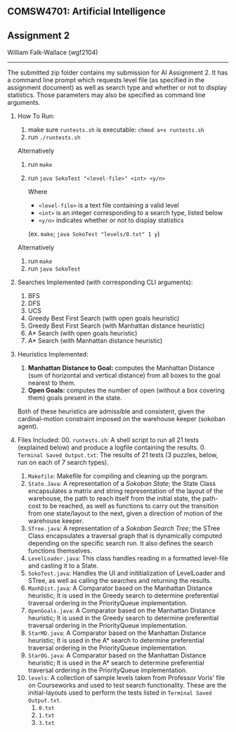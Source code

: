 COMSW4701: Artificial Intelligence
----------------------------------
Assignment 2
------------
William Falk-Wallace (wgf2104)

---

The submitted zip folder contains my submission for AI Assignment 2. It has a command line prompt which requests level file (as specified in the assignment document) as well as search type and whether or not to display statistics. Those parameters may also be specified as command line arguments.

1. How To Run:
	1. make sure `runtests.sh` is executable: `chmod a+x runtests.sh`
	2. run `./runtests.sh`
	
	Alternatively
	
	1. run `make`
	2. run `java SokoTest "<level-file>" <int> <y/n>` 
	
		Where
		- `<level-file>` is a text file containing a valid level
		- `<int>` is an integer corresponding to a search type, listed below
		- `<y/n>` indicates whether or not to display statistics
		
		(ex. `make`; `java SokoTest "levels/0.txt" 1 y`)
		
	Alternatively
	1. run `make`
	2. run `java SokoTest` 
2. Searches Implemented (with corresponding CLI arguments): 
	1. BFS
	2. DFS
	3. UCS
	4. Greedy Best First Search (with open goals heuristic)
	5. Greedy Best First Search (with Manhattan distance heuristic)
	6. A* Search (with open goals heuristic)
	7. A* Search (with Manhattan distance heuristic)
3. Heuristics Implemented:
	1. **Manhattan Distance to Goal:** computes the Manhattan Distance (sum of horizontal and vertical distance) from all boxes to the goal nearest to them.
	2. **Open Goals:** computes the number of open (without a box covering them) goals present in the state.
	
	Both of these heuristics are admissible and consistent, given the cardinal-motion constraint imposed on the warehouse keeper (sokoban agent). 
4. Files Included:
	00. `runtests.sh`: A shell script to run all 21 tests (explained below) and produce a logfile containing the results.
	0. `Terminal Saved Output.txt`: The results of 21 tests (3 puzzles, below, run on each of 7 search types).
	1. `Makefile`: Makefile for compiling and cleaning up the porgram.
	2. `State.Java`: A representation of a _Sokoban State_; the State Class encapsulates a matrix and string representation of the layout of the warehouse, the path to reach itself from the initial state, the path-cost to be reached, as well as functions to carry out the transition from one state/layout to the next, given a direction of motion of the warehouse keeper.
	3. `STree.java`: A representation of a _Sokoban Search Tree_; the STree Class encapsulates a traversal graph that is dynamically computed depending on the specific search run. It also defines the search functions themselves.
	4. `LevelLoader.java`: This class handles reading in a formatted level-file and casting it to a State.
	5. `SokoTest.java`: Handles the UI and inititialization of LevelLoader and STree, as well as calling the searches and returning the results.
	6. `ManhDist.java`: A Comparator based on the Manhattan Distance heuristic; It is used in the Greedy search to determine preferential traversal ordering in the PriorityQueue implementation.
	7. `OpenGoals.java`: A Comparator based on the Manhattan Distance heuristic; It is used in the Greedy search to determine preferential traversal ordering in the PriorityQueue implementation.
	8. `StarMD.java`: A Comparator based on the Manhattan Distance heuristic; It is used in the A* search to determine preferential traversal ordering in the PriorityQueue implementation.
	9. `StarOG.java`: A Comparator based on the Manhattan Distance heuristic; It is used in the A* search to determine preferential traversal ordering in the PriorityQueue implementation.
	10. `levels`: A collection of sample levels taken from Professor Voris' file on Courseworks and used to test search functionality. These are the initial-layouts used to perform the tests listed in `Terminal Saved Output.txt`.
		1. `0.txt`
		2. `1.txt`
		3. `3.txt`
	
	
	
	
	
	
	
	
	
	
	